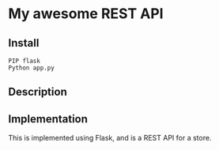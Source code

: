 # My awesome REST API

## Install

```
PIP flask
Python app.py
```

## Description

## Implementation

This is implemented using Flask, and is a REST API for a store.

